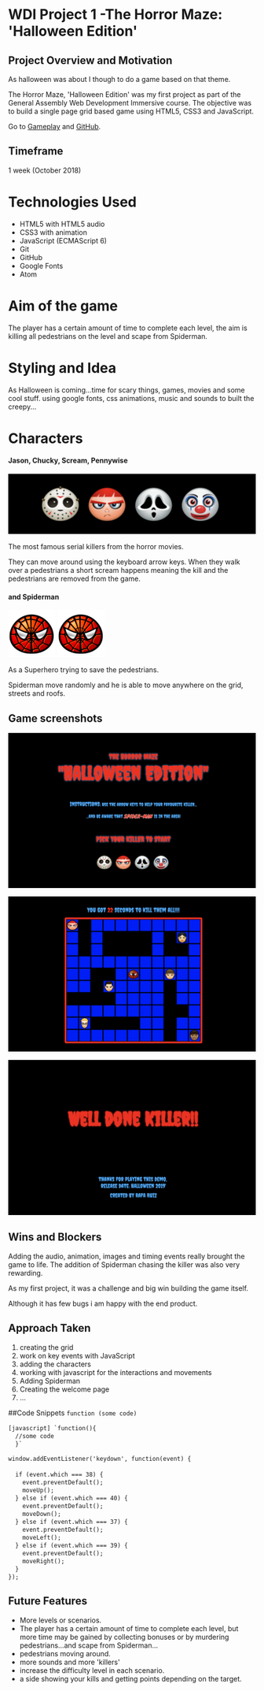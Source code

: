 # WDI Project 1 -The Horror Maze: 'Halloween Edition'


## Project Overview and Motivation

As halloween was about I though to do a game based on that theme.

The Horror Maze, 'Halloween Edition' was my first project as part of the General Assembly Web Development Immersive course. The objective was to build a single page grid based game using HTML5, CSS3 and JavaScript.

Go to [Gameplay](https://rafcoding.github.io/wdi-project-one/) and [GitHub](https://github.com/Rafcoding/wdi-project-one).

## Timeframe

1 week (October 2018)

# Technologies Used

* HTML5 with HTML5 audio
* CSS3 with animation
* JavaScript (ECMAScript 6)
* Git
* GitHub
* Google Fonts
* Atom

# Aim of the game
The player has a certain amount of time to complete each level, the aim is  killing all pedestrians on the level and scape from Spiderman.

# Styling and Idea
As Halloween is coming...time for scary things, games, movies and some cool stuff.
using google fonts, css animations, music and sounds to built the creepy...

# Characters

#### Jason, Chucky, Scream, Pennywise

![Killers](screenshots/killers.png)

The most famous serial killers from the horror movies.

They can move around using the keyboard arrow keys. When they walk over a pedestrians a short scream happens meaning the kill and the pedestrians are removed from the game.

#### and Spiderman



![Killers](images/spiderman.png) ![](images/spiderman.png)



As a Superhero trying to save the pedestrians.


Spiderman move randomly and he is able to move anywhere on the grid, streets and roofs.





## Game screenshots
![Intro page](screenshots/horrormaze.png)

![game page](screenshots/gameplay.png)

![last page](screenshots/welldone.png)


## Wins and Blockers

Adding the audio, animation, images and timing events really brought the game to life. The addition of Spiderman chasing the killer was also very rewarding.

As my first project, it was a challenge and big win building the game itself.

Although it has few bugs i am happy with the end product.

## Approach Taken

1. creating the grid
1. work on key events with JavaScript
1. adding the characters
1. working with javascript for the interactions and movements
1. Adding Spiderman
1. Creating the welcome page
1. ...



##Code Snippets
`function (some code)`

```
[javascript] `function(){
  //some code
  }`
```
```
window.addEventListener('keydown', function(event) {

  if (event.which === 38) {
    event.preventDefault();
    moveUp();
  } else if (event.which === 40) {
    event.preventDefault();
    moveDown();
  } else if (event.which === 37) {
    event.preventDefault();
    moveLeft();
  } else if (event.which === 39) {
    event.preventDefault();
    moveRight();
  }
});
```



## Future Features

* More levels or scenarios.
* The player has a certain amount of time to complete each level, but more time may be gained by collecting bonuses or by murdering pedestrians...and scape from Spiderman...
* pedestrians moving around.
* more sounds and more 'killers'
* increase the difficulty level in each scenario.
* a side showing your kills and getting points depending on the target.
